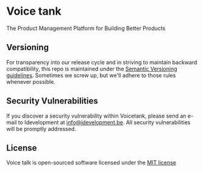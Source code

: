 # Voice tank

The Product Management Platform for Building Better Products

## Versioning
For transparency into our release cycle and in striving to maintain backward compatibility,
this repo is maintained under the [Semantic Versioning guidelines](http://semver.org/).
Sometimes we screw up, but we'll adhere to those rules whenever possible.

## Security Vulnerabilities

If you discover a security vulnerability within Voicetank,
please send an e-mail to Idevelopment at info@idevelopment.be.
All security vulnerabilities will be promptly addressed.

## License

Voice talk is open-sourced software licensed under the [MIT license](http://opensource.org/licenses/MIT)
